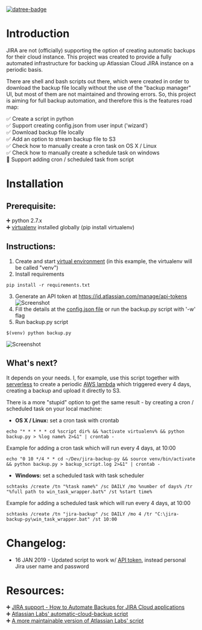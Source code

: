 [![datree-badge](https://s3.amazonaws.com/catalog.static.datree.io/datree-badge-28px.svg)](https://datree.io/?src=badge)
# Introduction
JIRA are not (officially) supporting the option of creating automatic backups for their cloud instance.
This project was created to provide a fully automated infrastructure for backing up Atlassian Cloud JIRA instance on a periodic basis. 

There are shell and bash scripts out there, which were created in order to download the backup file locally without the use of the "backup manager" UI, 
but most of them are not maintained and throwing errors. So, this project is aiming for full backup automation, and therefore this is the features road map: 

:white_check_mark: Create a script in python  
:white_check_mark: Support creating config.json from user input ('wizard')   
:white_check_mark: Download backup file locally  
:white_check_mark: Add an option to stream backup file to S3  
:white_check_mark: Check how to manually create a cron task on OS X / Linux  
:white_check_mark: Check how to manually create a schedule task on windows  
:black_square_button: Support adding cron / scheduled task from script    

# Installation
## Prerequisite:  
:heavy_plus_sign: python 2.7.x  
:heavy_plus_sign: [virtualenv](https://pypi.org/project/virtualenv/) installed globally (pip install virtualenv)  

## Instructions:
1. Create and start [virtual environment](https://python-guide-cn.readthedocs.io/en/latest/dev/virtualenvs.html) (in this example, the virtualenv will be called "venv")  
2. Install requirements  
```
pip install -r requirements.txt
```  
3. Generate an API token at https://id.atlassian.com/manage/api-tokens  
![Screenshot](https://github.com/datreeio/jira-backup-py/blob/master/screenshots/atlassian-api-token.png)  
4. Fill the details at the [config.json file](https://github.com/datreeio/jira-backup-py/blob/master/config.json) or run the backup.py script with '-w' flag  
5. Run backup.py script  
```
$(venv) python backup.py 
```  
![Screenshot](https://github.com/datreeio/jira-backup-py/blob/master/screenshots/terminal.png)  

## What's next?
It depends on your needs. I, for example, use this script together with [serverless](https://serverless.com/) to create a periodic [AWS lambda](https://aws.amazon.com/lambda/) which triggered every 4 days, creating a backup and upload it directly to S3.  

There is a more "stupid" option to get the same result - by creating a cron / scheduled task on your local machine:  
* **OS X / Linux:** set a cron task with crontab 
``` 
echo "* * * * * cd %script dir% && %activate virtualenv% && python backup.py > %log name% 2>&1" | crontab -
```  
Example for adding a cron task which will run every 4 days, at 10:00  
```
echo "0 10 */4 * * cd ~/Dev/jira-backup-py && source venv/bin/activate && python backup.py > backup_script.log 2>&1" | crontab -
```  

* **Windows:** set a scheduled task with task scheduler  
``` 
schtasks /create /tn "%task name%" /sc DAILY /mo %number of days% /tr "%full path to win_task_wrapper.bat%" /st %start time%
```  
Example for adding a scheduled task which will run every 4 days, at 10:00  
``` 
schtasks /create /tn "jira-backup" /sc DAILY /mo 4 /tr "C:\jira-backup-py\win_task_wrapper.bat" /st 10:00
```  
# Changelog:
* 16 JAN 2019 - Updated script to work w/ [API token](https://confluence.atlassian.com/cloud/api-tokens-938839638.html), instead personal Jira user name and password  

# Resources:
:heavy_plus_sign: [JIRA support - How to Automate Backups for JIRA Cloud applications](https://confluence.atlassian.com/jirakb/how-to-automate-backups-for-jira-cloud-applications-779160659.html)  
:heavy_plus_sign: [Atlassian Labs' automatic-cloud-backup script](https://bitbucket.org/atlassianlabs/automatic-cloud-backup/src/d43ca5f33192e78b2e1869ab7c708bb32bfd7197/backup.ps1?at=master&fileviewer=file-view-default)  
:heavy_plus_sign: [A more maintainable version of Atlassian Labs' script](https://github.com/mattock/automatic-cloud-backup)  
